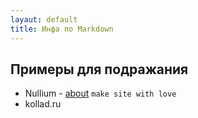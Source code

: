 ```yaml
---
layaut: default
title: Инфа по Markdown
---
```


## Примеры для подражания
* Nullium - [about](http://nullium.com/about/)
`make site with love`
* kollad.ru
